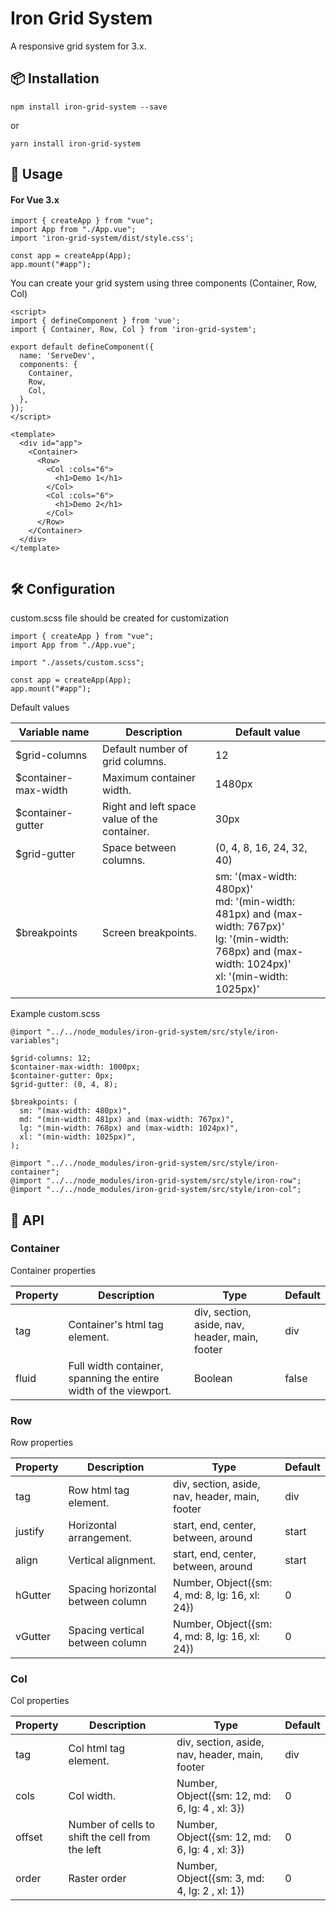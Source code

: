 # Iron Grid System

A responsive grid system for 3.x.

## 📦 Installation

```
npm install iron-grid-system --save
```

or

```
yarn install iron-grid-system
```

## 🔨 Usage

#### For Vue 3.x

```
import { createApp } from "vue";
import App from "./App.vue";
import 'iron-grid-system/dist/style.css';

const app = createApp(App);
app.mount("#app");

```

You can create your grid system using three components (Container, Row, Col)

```
<script>
import { defineComponent } from 'vue';
import { Container, Row, Col } from 'iron-grid-system';

export default defineComponent({
  name: 'ServeDev',
  components: {
    Container,
    Row,
    Col,
  },
});
</script>

<template>
  <div id="app">
    <Container>
      <Row>
        <Col :cols="6">
          <h1>Demo 1</h1>
        </Col>
        <Col :cols="6">
          <h1>Demo 2</h1>
        </Col>
      </Row>
    </Container>
  </div>
</template>


```

## 🛠️ Configuration

custom.scss file should be created for customization

```
import { createApp } from "vue";
import App from "./App.vue";

import "./assets/custom.scss";

const app = createApp(App);
app.mount("#app");

```

Default values

| Variable name         | Description                                  | Default value                                                                                                                                                      |
| --------------------- | -------------------------------------------- | ------------------------------------------------------------------------------------------------------------------------------------------------------------------ |
| \$grid-columns        | Default number of grid columns.              | 12                                                                                                                                                                 |
| \$container-max-width | Maximum container width.                     | 1480px                                                                                                                                                             |
| \$container-gutter    | Right and left space value of the container. | 30px                                                                                                                                                               |
| \$grid-gutter         | Space between columns.                       | (0, 4, 8, 16, 24, 32, 40)                                                                                                                                          |
| \$breakpoints         | Screen breakpoints.                          | sm: '(max-width: 480px)' <br> md: '(min-width: 481px) and (max-width: 767px)' <br> lg: '(min-width: 768px) and (max-width: 1024px)' <br> xl: '(min-width: 1025px)' |

Example custom.scss

```
@import "../../node_modules/iron-grid-system/src/style/iron-variables";

$grid-columns: 12;
$container-max-width: 1000px;
$container-gutter: 0px;
$grid-gutter: (0, 4, 8);

$breakpoints: (
  sm: "(max-width: 480px)",
  md: "(min-width: 481px) and (max-width: 767px)",
  lg: "(min-width: 768px) and (max-width: 1024px)",
  xl: "(min-width: 1025px)",
);

@import "../../node_modules/iron-grid-system/src/style/iron-container";
@import "../../node_modules/iron-grid-system/src/style/iron-row";
@import "../../node_modules/iron-grid-system/src/style/iron-col";

```

## 📃 API

### Container

Container properties

| Property | Description                                                      | Type                                           | Default |
| -------- | ---------------------------------------------------------------- | ---------------------------------------------- | ------- |
| tag      | Container's html tag element.                                    | div, section, aside, nav, header, main, footer | div     |
| fluid    | Full width container, spanning the entire width of the viewport. | Boolean                                        | false   |

### Row

Row properties

| Property | Description                       | Type                                           | Default |
| -------- | --------------------------------- | ---------------------------------------------- | ------- |
| tag      | Row html tag element.             | div, section, aside, nav, header, main, footer | div     |
| justify  | Horizontal arrangement.           | start, end, center, between, around            | start   |
| align    | Vertical alignment.               | start, end, center, between, around            | start   |
| hGutter  | Spacing horizontal between column | Number, Object({sm: 4, md: 8, lg: 16, xl: 24}) | 0       |
| vGutter  | Spacing vertical between column   | Number, Object({sm: 4, md: 8, lg: 16, xl: 24}) | 0       |

### Col

Col properties

| Property | Description                                     | Type                                           | Default |
| -------- | ----------------------------------------------- | ---------------------------------------------- | ------- |
| tag      | Col html tag element.                           | div, section, aside, nav, header, main, footer | div     |
| cols     | Col width.                                      | Number, Object({sm: 12, md: 6, lg: 4 , xl: 3}) | 0       |
| offset   | Number of cells to shift the cell from the left | Number, Object({sm: 12, md: 6, lg: 4 , xl: 3}) | 0       |
| order    | Raster order                                    | Number, Object({sm: 3, md: 4, lg: 2 , xl: 1})  | 0       |
